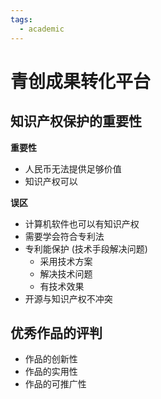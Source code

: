 ```yaml
---
tags:
  - academic
---
```


# 青创成果转化平台
## 知识产权保护的重要性
**重要性**
- 人民币无法提供足够价值
- 知识产权可以

**误区**
- 计算机软件也可以有知识产权
- 需要学会符合专利法
- 专利能保护 (技术手段解决问题)
    - 采用技术方案
    - 解决技术问题
    - 有技术效果
- 开源与知识产权不冲突

## 优秀作品的评判
- 作品的创新性
- 作品的实用性
- 作品的可推广性
